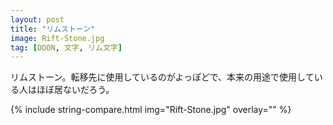 ```yaml
---
layout: post
title: "リムストーン"
image: Rift-Stone.jpg
tag: [DDON, 文字, リム文字]
---
```


リムストーン。転移先に使用しているのがよっぽどで、本来の用途で使用している人はほぼ居ないだろう。



{% include string-compare.html img="Rift-Stone.jpg" overlay="" %}


